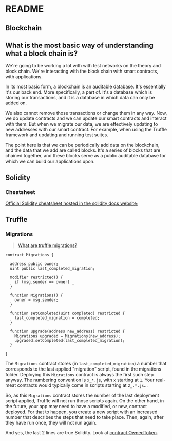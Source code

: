 # README

## Blockchain

## What is the most basic way of understanding what a block chain is?

We're going to be working a lot with with test networks on the theory and block chain. We're interacting with the block chain with smart contracts, with applications.

In its most basic form, a blockchain is an auditable database. It's essentially it's our back end. More specifically, a part of. It's a database which is storing our transactions, and it is a database in which data can only be added on.

We also cannot remove those transactions or change them in any way. Now, we do update contracts and we can update our smart contracts and interact with them. But when we migrate our data, we are effectively updating to new addresses with our smart contract. For example, when using the Truffle framework and updating and running test suites.

The point here is that we can be periodically add data on the blockchain, and the data that we add are called blocks. It's a series of blocks that are chained together, and these blocks serve as a public auditable database for which we can build our applications upon.

## Solidity

### Cheatsheet

[Official Solidity cheatsheet hosted in the solidity docs website](https://docs.soliditylang.org/en/v0.8.10/cheatsheet.html#);

## Truffle

### Migrations

> [What are truffle migrations?](https://ethereum.stackexchange.com/a/8306)

```sol
contract Migrations {

  address public owner;
  uint public last_completed_migration;

  modifier restricted() {
    if (msg.sender == owner) _
  }

  function Migrations() {
    owner = msg.sender;
  }

  function setCompleted(uint completed) restricted {
    last_completed_migration = completed;
  }

  function upgrade(address new_address) restricted {
    Migrations upgraded = Migrations(new_address);
    upgraded.setCompleted(last_completed_migration);
  }

}
```

The `Migrations` contract stores (in `last_completed_migration`) a number that corresponds to the last applied "migration" script, found in the migrations folder. Deploying this `Migrations` contract is always the first such step anyway. The numbering convention is `x_*.js`, with `x` starting at `1`. Your real-meat contracts would typically come in scripts starting at `2_.*.js`...

So, as this `Migrations` contract stores the number of the last deployment script applied, Truffle will not run those scripts again. On the other hand, in the future, your app may need to have a modified, or new, contract deployed. For that to happen, you create a new script with an increased number that describes the steps that need to take place. Then, again, after they have run once, they will not run again.

And yes, the last 2 lines are true Solidity. Look at [contract OwnedToken](http://solidity.readthedocs.io/en/latest/contracts.html#creating-contracts).
